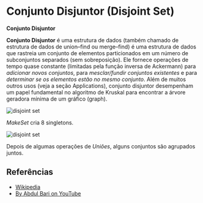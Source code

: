 # Conjunto Disjuntor (Disjoint Set)

**Conjunto Disjuntor**

**Conjunto Disjuntor** é uma estrutura de dados (também chamado de
estrutura de dados de union–find ou merge–find) é uma estrutura de dados
que rastreia um conjunto de elementos particionados em um número de
subconjuntos separados (sem sobreposição).
Ele fornece operações de tempo quase constante (limitadas pela função
inversa de Ackermann) para *adicionar novos conjuntos*, para 
*mesclar/fundir conjuntos existentes* e para *determinar se os elementos
estão no mesmo conjunto*.
Além de muitos outros usos (veja a seção Applications), conjunto disjuntor
desempenham um papel fundamental no algoritmo de Kruskal para encontrar a
árvore geradora mínima de um gráfico (graph).

![disjoint set](https://upload.wikimedia.org/wikipedia/commons/6/67/Dsu_disjoint_sets_init.svg)

*MakeSet* cria 8 singletons.

![disjoint set](https://upload.wikimedia.org/wikipedia/commons/a/ac/Dsu_disjoint_sets_final.svg)

Depois de algumas operações de *Uniões*, alguns conjuntos são agrupados juntos.

## Referências

- [Wikipedia](https://en.wikipedia.org/wiki/Disjoint-set_data_structure)
- [By Abdul Bari on YouTube](https://www.youtube.com/watch?v=wU6udHRIkcc&index=14&t=0s&list=PLLXdhg_r2hKA7DPDsunoDZ-Z769jWn4R8)

